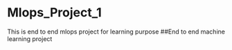 # Mlops_Project_1
This is end to end mlops project for learning purpose
##End to end machine learning project
